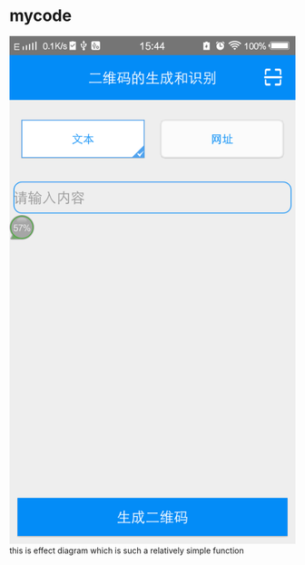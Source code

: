 # mycode
![](https://github.com/oooohuhu/mycode/blob/master/%E6%88%AA%E5%B1%8F_20170113_154451.png)
this is effect diagram which is such a relatively simple function
